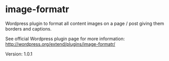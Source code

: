 image-formatr
=============

Wordpress plugin to format all content images on a page / post giving them
borders and captions.

See official Wordpress plugin page for more information:
http://wordpress.org/extend/plugins/image-formatr/

Version: 1.0.1
